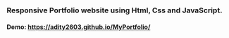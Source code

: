 ### Responsive Portfolio website using Html, Css and JavaScript.




#### Demo: https://adity2603.github.io/MyPortfolio/




